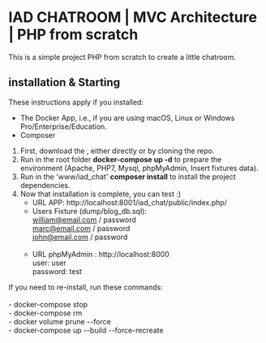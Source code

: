 # IAD CHATROOM | MVC Architecture | PHP from scratch 

This is a simple project PHP from scratch to create a little chatroom.

## installation & Starting 
These instructions apply if you installed:
  - The Docker App, i.e., if you are using macOS, Linux or Windows Pro/Enterprise/Education.
  - Composer
  
1. First, download the , either directly or by cloning the repo.
1. Run in the root folder **docker-compose up -d** to prepare the environment (Apache, PHP7, Mysql, phpMyAdmin, Insert fixtures data).
1. Run in the 'www/iad_chat' **composer install** to install the project dependencies.
1. Now that installation is complete, you can test :)
     - URL APP: http://localhost:8001/iad_chat/public/index.php/
     - Users Fixture (dump/blog_db.sql): 
           <br> william@email.com / password
           <br> marc@email.com / password
           <br> john@email.com / password <br> <br>
     - URL phpMyAdmin : http://localhost:8000 
         <br> user: user 
         <br> password: test  
<div> If you need to re-install, run these commands: <br> <br>
 -  docker-compose stop    <br>
 -  docker-compose rm    <br>
 -  docker volume prune --force  <br>
 -  docker-compose up --build --force-recreate <br>
